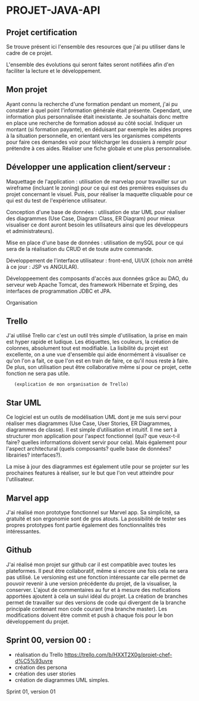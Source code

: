 # PROJET-JAVA-API

## Projet certification

Se trouve présent ici l'ensemble des resources que j'ai pu utiliser dans le cadre de ce projet.

L'ensemble des évolutions qui seront faites seront notifiées afin d'en faciliter la lecture et le développement.

## Mon projet

Ayant connu la recherche d'une formation pendant un moment, j'ai pu constater à quel point l'information générale était présente. Cependant, une information plus personnalisée était inexistante. Je souhaitais donc mettre en place une recherche de formation adossé au côté social. Indiquer un montant (si formation payante), en déduisant par exemple les aides propres à la situation personnelle, en orientant vers les organismes compétents pour faire ces demandes voir pour télécharger les dossiers à remplir pour prétendre à ces aides. Réaliser une fiche globale et une plus personnalisée.

## Développer une application client/serveur :

Maquettage de l'application : utilisation de marvelap pour travailler sur un wireframe (incluant le zoning) pour ce qui est des premières esquisses du projet concernant le visuel. Puis, pour réaliser la maquette cliquable pour ce qui est du test de l'expérience utilisateur.

Conception d'une base de données : utilisation de star UML pour réaliser des diagrammes (Use Case, Diagram Class, ER Diagram) pour mieux visualiser ce dont auront besoin les utilisateurs ainsi que les développeurs et administrateurs).

Mise en place d'une base de données : utilisation de mySQL pour ce qui sera de la réalisation du CRUD et de toute autre commande.

Développement de l'interface utilisateur : front-end, UI/UX (choix non arrêté à ce jour : JSP vs ANGULAR).

Développeement des composants d'accès aux données grâce au DAO, du serveur web Apache Tomcat, des framework Hibernate et Srping, des interfaces de programmation JDBC et JPA.

Organisation

## Trello 

J'ai utilisé Trello car c'est un outil très simple d'utilisation, la prise en main est hyper rapide et ludique. Les étiquettes, les couleurs, la création de colonnes, absolument tout est modifiable. La lisibilité du projet est excellente, on a une vue d'ensemble qui aide énormément à visualiser ce qu'on l'on a fait, ce que l'on est en train de faire, ce qu'il nous reste à faire.
De plus, son utilisation peut être collaborative même si pour ce projet, cette fonction ne sera pas utile.
        
       (explication de mon organisation de Trello)
       


## Star UML 

Ce logiciel est un outils de modélisation UML dont je me suis servi pour réaliser mes diagrammes (Use Case, User Stories, ER Diagrammes, diagrammes de classe). Il est simple d’utilisation et intuitif.
Il me sert à structurer mon application pour l'aspect fonctionnel (qui? que veux-t-il faire? quelles informations doivent servir pour cela).
Mais également pour l'aspect architectural (quels composants? quelle base de données? librairies? interfaces?).

La mise à jour des diagrammes est également utile pour se projeter sur les prochaines features à réaliser, sur le but que l'on veut atteindre pour l'utilisateur.



## Marvel app 

J'ai réalisé mon prototype fonctionnel sur Marvel app. Sa simplicité, sa gratuité et son ergonomie sont de gros atouts. La possibilité de tester ses propres prototypes font partie également des fonctionnalités très intéressantes.

## Github 

J'ai réalisé mon projet sur github car il est compatible avec toutes les plateformes. Il peut être collaboratif, même si encore une fois cela ne sera pas utilisé. Le versioning est une fonction intéressante car elle permet de pouvoir revenir à une version précédente du projet, de la visualiser, la conserver. L'ajout de commentaires au fur et à mesure des mofications apportées ajoutent à cela un suivi idéal du projet.
La création de branches permet de travailler sur des versions de code qui divergent de la branche principale contenant mon code courant (ma branche master). 
Les modifications doivent être commit et push à chaque fois pour le bon développement du projet.

## Sprint 00, version 00 : 

- réalisation du Trello https://trello.com/b/HXXT2X0g/projet-chef-d%C5%93uvre
- création des persona
- création des user stories
- création de diagrammes UML simples.

Sprint 01, version 01



